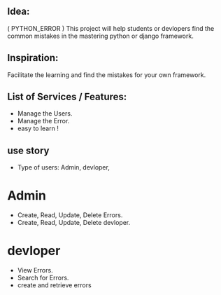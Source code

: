 ## Idea:
( PYTHON_ERROR ) This project will help  students or devlopers find the common mistakes in the mastering python or django framework.

## Inspiration:
Facilitate the learning and find the mistakes for your own framework.

## List of Services / Features:
- Manage the Users.
- Manage the Error.
- easy to learn !




## use story

- Type of users: Admin,   devloper,

# Admin 

- Create, Read, Update, Delete Errors.
- Create, Read, Update, Delete devloper.


#  devloper

- View Errors.
- Search for Errors.
- create and retrieve errors


<!-- Error
 
 
-->
